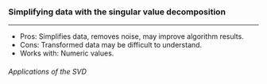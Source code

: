 ### Simplifying data with the singular value decomposition
---

- Pros: Simplifies data, removes noise, may improve algorithm results. 
- Cons: Transformed data may be difficult to understand.- Works with: Numeric values.
###### Applications of the SVD
